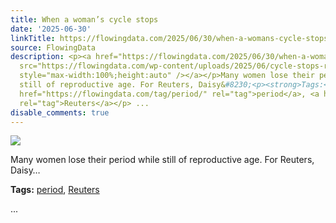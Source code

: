 ```yaml
---
title: When a woman’s cycle stops
date: '2025-06-30'
linkTitle: https://flowingdata.com/2025/06/30/when-a-womans-cycle-stops/
source: FlowingData
description: <p><a href="https://flowingdata.com/2025/06/30/when-a-womans-cycle-stops/"><img
  src="https://flowingdata.com/wp-content/uploads/2025/06/cycle-stops-reuters-750x723.png"
  style="max-width:100%;height:auto" /></a></p>Many women lose their period while
  still of reproductive age. For Reuters, Daisy&#8230;<p><strong>Tags:</strong> <a
  href="https://flowingdata.com/tag/period/" rel="tag">period</a>, <a href="https://flowingdata.com/tag/reuters/"
  rel="tag">Reuters</a></p> ...
disable_comments: true
---
```

<p><a href="https://flowingdata.com/2025/06/30/when-a-womans-cycle-stops/"><img src="https://flowingdata.com/wp-content/uploads/2025/06/cycle-stops-reuters-750x723.png" style="max-width:100%;height:auto" /></a></p>Many women lose their period while still of reproductive age. For Reuters, Daisy&#8230;<p><strong>Tags:</strong> <a href="https://flowingdata.com/tag/period/" rel="tag">period</a>, <a href="https://flowingdata.com/tag/reuters/" rel="tag">Reuters</a></p> ...